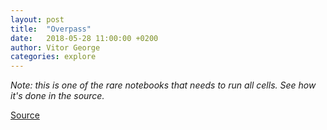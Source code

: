 ```yaml
---
layout: post
title:  "Overpass"
date:   2018-05-28 11:00:00 +0200
author: Vitor George
categories: explore
---
```


<div id="visual"></div>

<script type="module">

  // NOTEBOOK CONFIGURATION
  import notebook from "https://api.observablehq.com/d/804f540fcbbf5113.js";
  const renders = {
    "mapboxglCSS": "div",
    "viewof city": "p",
    "mapContainer": "div.fullwidth",
    "query": "div.code",
  };

  // BOILERPLATE
  const target = document.querySelector("#visual");
  for (let i in renders) {
    let s = renders[i], a = s.match(/^\w+/);
    if (a) {
      renders[i] = document.createElement(a[0]);
      // we will do without the wrapper if https://github.com/observablehq/notebook-runtime/issues/115
      let wrapper = document.createElement(a[0]);
      target.appendChild(wrapper);
      wrapper.appendChild(renders[i]);
      if (a = s.match(/\.(\w+)$/))
        renders[i].parentNode.className = a[1]; 
    }
    else
      renders[i] = document.querySelector(renders[i]);
  }

  import {Inspector, Runtime} from "https://unpkg.com/@observablehq/notebook-runtime@2?module";
  Runtime.load(notebook, (variable) => {
console.log(variable.name);
    if (renders[variable.name]) {
      return new Inspector(renders[variable.name]);
    } else {
      return true; // uncomment to run hidden cells
    }
  });
</script>


<style>
/* https://css-tricks.com/full-width-containers-limited-width-parents/ */
.fullwidth {
  width: 100vw;
  position: relative;
  left: 50%;
  right: 50%;
  margin-left: -50vw;
  margin-right: -50vw;
}
#display { min-height: 40vw }

.code {
	background: #eee;
	padding: 1em;
	font-family: monospace;
	white-space: pre;
}
</style>


_Note: this is one of the rare notebooks that needs to run all cells. See how it's done in the source._

[Source](https://observablehq.com/@vgeorge/overpass)